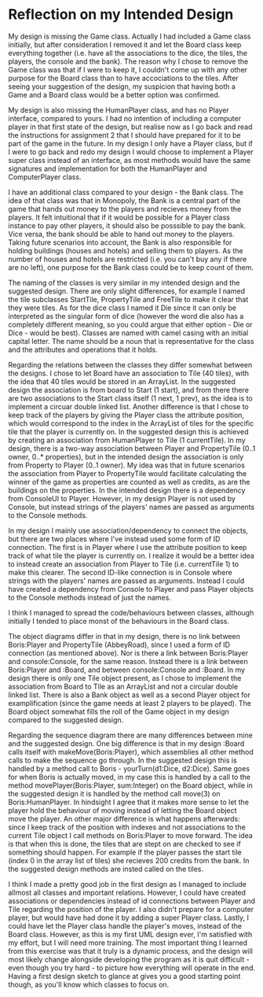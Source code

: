 # Reflection on my Intended Design

My design is missing the Game class. Actually I had included a Game class initially, but after consideration I removed it and let the Board class keep everything together (i.e. have all the associations to the dice, the tiles, the players, the console and the bank). The reason why I chose to remove the Game class was that if I were to keep it, I couldn't come up with any other purpose for the Board class than to have accociations to the tiles. After seeing your suggestion of the design, my suspicion that having both a Game and a Board class would be a better option was confirmed.

My design is also missing the HumanPlayer class, and has no Player interface, compared to yours. I had no intention of including a computer player in that first state of the design, but realise now as I go back and read the instructions for assignment 2 that I should have prepared for it to be part of the game in the future. In my design I only have a Player class, but if I were to go back and redo my design I would choose to implement a Player super class instead of an interface, as most methods would have the same signatures and implementation for both the HumanPlayer and ComputerPlayer class.

I have an additional class compared to your design - the Bank class. The idea of that class was that in Monopoly, the Bank is a central part of the game that hands out money to the players and recieves money from the players. It felt intuitional that if it would be possible for a Player class instance to pay other players, it should also be posssible to pay the bank. Vice versa, the bank should be able to hand out money to the players. Taking future scenarios into account, the Bank is also responsible for holding buildings (houses and hotels) and selling them to players. As the number of houses and hotels are restricted (i.e. you can't buy any if there are no left), one purpose for the Bank class could be to keep count of them.

The naming of the classes is very similar in my intended design and the suggested design. There are only slight differences, for example I named the tile subclasses StartTile, PropertyTile and FreeTile to make it clear that they were tiles. As for the dice class I named it Die since it can only be interpreted as the singular form of dice (however the word die also has a completely different meaning, so you could argue that either option - Die or Dice - would be best). Classes are named with camel casing with an initial capital letter. The name should be a noun that is representative for the class and the attributes and operations that it holds.

Regarding the relations between the classes they differ somewhat between the designs. I chose to let Board have an association to Tile (40 tiles), with the idea that 40 tiles would be stored in an ArrayList. In the suggested design the association is from board to Start (1 start), and from there there are two associations to the Start class itself (1 next, 1 prev), as the idea is to implement a circuar double linked list. Another difference is that I chose to keep track of the players by giving the Player class the attribute position, which would correspond to the index in the ArrayList of tiles for the specific tile that the player is currently on. In the suggested design this is achieved by creating an association from HumanPlayer to Tile (1 currentTile). In my design, there is a two-way association between Player and PropertyTile (0..1 owner, 0..* properties), but in the intended design the association is only from Property to Player (0..1 owner). My idea was that in future scenarios the association from Player to PropertyTile would facilitate calculating the winner of the game as properties are counted as well as credits, as are the buildings on the properties. In the intended design there is a dependency from ConsoleUI to Player. However, in my design Player is not used by Console, but instead strings of the players' names are passed as arguments to the Console methods.

In my design I mainly use association/dependency to connect the objects, but there are two places where I've instead used some form of ID connection. The first is in Player where I use the attribute position to keep track of what tile the player is currently on. I realize it would be a better idea to instead create an association from Player to Tile (i.e. currentTile 1) to make this clearer. The second ID-like connection is in Console where strings with the players' names are passed as arguments. Instead I could have created a dependency from Console to Player and pass Player objects to the Console methods instead of just the names.

I think I managed to spread the code/behaviours between classes, although initially I tended to place monst of the behaviours in the Board class.

The object diagrams differ in that in my design, there is no link between Boris:Player and PropertyTile (AbbeyRoad), since I used a form of ID connection (as mentioned above). Nor is there a link between Boris:Player and console:Console, for the same reason. Instead there is a link between Boris:Player and :Board, and between console:Console and :Board. In my design there is only one Tile object present, as I chose to implement the association from Board to Tile as an ArrayList and not a circular double linked list. There is also a Bank object as well as a second Player object for examplification (since the game needs at least 2 players to be played). The Board object somewhat fills the roll of the Game object in my design compared to the suggested design.

Regarding the sequence diagram there are many differences between mine and the suggested design. One big difference is that in my design :Board calls itself with makeMove(Boris:Player), which assemblies all other method calls to make the sequence go through. In the suggested design this is handled by a method call to Boris - yourTurn(d1:Dice, d2:Dice). Same goes for when Boris is actually moved, in my case this is handled by a call to the method movePlayer(Boris:Player, sum:Integer) on the Board object, while in the suggested design it is handled by the method call move(3) on Boris:HumanPlayer. In hindsight I agree that it makes more sense to let the player hold the behaviour of moving instead of letting the Board object move the player. An other major difference is what happens afterwards: since I keep track of the position with indexes and not associations to the current Tile object I call methods on Boris:Player to move forward. The idea is that when this is done, the tiles that are stept on are checked to see if something should happen. For example if the player passes the start tile (index 0 in the array list of tiles) she recieves 200 credits from the bank. In the suggested design methods are insted called on the tiles. 

I think I made a pretty good job in the first design as I managed to include allmost all classes and important relations. However, I could have created associations or dependencies instead of id connections between Player and Tile regarding the position of the player. I also didn't prepare for a computer player, but would have had done it by adding a super Player class. Lastly, I could have let the Player class handle the player's moves, instead of the Board class. However, as this is my first UML design ever, I'm satisfied with my effort, but I will need more training. The most important thing I learned from this exercise was that it truly is a dynamic process, and the design will most likely change alongside developing the program as it is quit difficult - even though you try hard - to picture how everything will operate in the end. Having a first design sketch to glance at gives you a good starting point though, as you'll know which classes to focus on.
